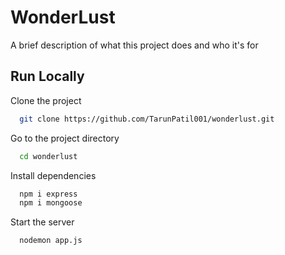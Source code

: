
# WonderLust

A brief description of what this project does and who it's for


## Run Locally

Clone the project

```bash
  git clone https://github.com/TarunPatil001/wonderlust.git
```

Go to the project directory

```bash
  cd wonderlust
```

Install dependencies

```bash
  npm i express
  npm i mongoose
```

Start the server

```bash
  nodemon app.js
```

